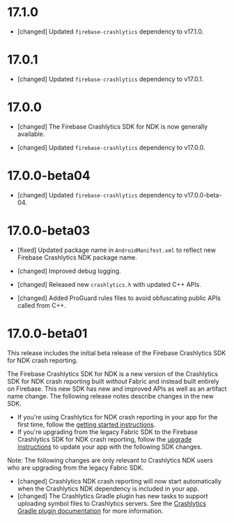 # 17.1.0

- [changed] Updated `firebase-crashlytics` dependency to v17.1.0.

# 17.0.1

- [changed] Updated `firebase-crashlytics` dependency to v17.0.1.

# 17.0.0

- [changed] The Firebase Crashlytics SDK for NDK is now generally
  available.

- [changed] Updated `firebase-crashlytics` dependency to v17.0.0.

# 17.0.0-beta04

- [changed] Updated `firebase-crashlytics` dependency to v17.0.0-beta-04.

# 17.0.0-beta03

- [fixed] Updated package name in `AndroidManifest.xml` to reflect new
  Firebase Crashlytics NDK package name.

- [changed] Improved debug logging.

- [changed] Released new `crashlytics.h` with updated C++ APIs.

- [changed] Added ProGuard rules files to avoid obfuscating public APIs called
  from C++.

# 17.0.0-beta01

This release includes the initial beta release of the Firebase Crashlytics
SDK for NDK crash reporting.

The Firebase Crashlytics SDK for NDK is a new version of the Crashlytics
SDK for NDK crash reporting built _without_ Fabric and instead built entirely on
Firebase. This new SDK has new and improved APIs as well as an artifact name
change. The following release notes describe changes in the new SDK.

 - If you're using Crashlytics for NDK crash reporting in your app for the
 first time, follow the [getting started instructions](https://firebase.google.com/docs/crashlytics/get-started-new-sdk?platform=android).
 - If you're upgrading from the legacy Fabric SDK to the
 Firebase Crashlytics SDK for NDK crash reporting, follow the
 [upgrade instructions](https://firebase.google.com/docs/crashlytics/upgrade-sdk?platform=android)
 to update your app with the following SDK changes.

Note: The following changes are only relevant to Crashlytics NDK users who
are upgrading from the legacy Fabric SDK.

 - [changed] Crashlytics NDK crash reporting will now start automatically
 when the Crashlytics NDK dependency is included in your app.
 - [changed] The Crashlytics Gradle plugin has new tasks to support
 uploading symbol files to Crashlytics servers. See the
 [Crashlytics Gradle plugin documentation](https://firebase.google.com/docs/crashlytics/ndk-reports-new-sdk)
 for more information.

